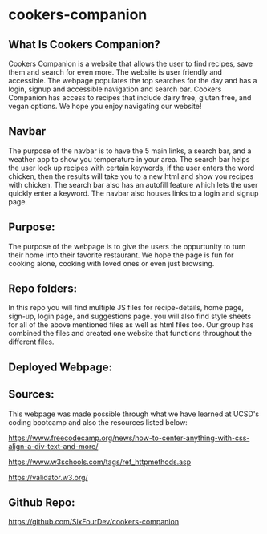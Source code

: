 # cookers-companion

## What Is Cookers Companion?
Cookers Companion is a website that allows the user to find recipes, save them and search for even more. The website is user friendly and accessible. The webpage populates the top searches for the day and has a login, signup and accessible navigation and search bar. Cookers Companion has access to recipes that include dairy free, gluten free, and vegan options. We hope you enjoy navigating our website!

## Navbar
The purpose of the navbar is to have the 5 main links, a search bar, and a weather app to show you temperature in your area. The search bar helps the user look up recipes with certain keywords, if the user enters the word chicken, then the results will take you to a new html and show you recipes with chicken. The search bar also has an autofill feature which lets the user quickly enter a keyword. The navbar also houses links to a login and signup page.

## Purpose:
The purpose of the webpage is to give the users the oppurtunity to turn their home into their favorite restaurant. We hope the page is fun for cooking alone, cooking with loved ones or even just browsing.

## Repo folders:

In this repo you will find multiple JS files for recipe-details, home page, sign-up, login page, and suggestions page. you will also find style sheets for all of the above mentioned files as well as html files too. Our group has combined the files and created one website that functions throughout the different files.

## Deployed Webpage:


<!-- Add topics for README including functionality, purpose, and sources -->



## Sources:
This webpage was made possible through what we have learned at UCSD's coding bootcamp and also the resources listed below:

https://www.freecodecamp.org/news/how-to-center-anything-with-css-align-a-div-text-and-more/

https://www.w3schools.com/tags/ref_httpmethods.asp

https://validator.w3.org/





## Github Repo:

https://github.com/SixFourDev/cookers-companion

<!-- Add deployed webpage link and screenshot -->

